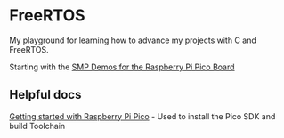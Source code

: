 # FreeRTOS

My playground for learning how to advance my projects with C and FreeRTOS.

Starting with the [SMP Demos for the Raspberry Pi Pico Board](https://www.freertos.org/smp-demos-for-the-raspberry-pi-pico-board.html)

## Helpful docs

[Getting started with Raspberry Pi Pico](https://datasheets.raspberrypi.com/pico/getting-started-with-pico.pdf) - Used to install the Pico SDK and build Toolchain
